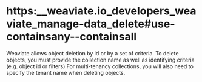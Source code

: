 # https:\_\_weaviate.io_developers_weaviate_manage-data_delete#use-containsany--containsall

Weaviate allows object deletion by id or by a set of criteria. To delete objects, you must provide the collection name as well as identifying criteria (e.g. object id or filters) For multi-tenancy collections, you will also need to specify the tenant name when deleting objects.
